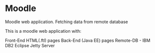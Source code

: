 # Moodle
Moodle web application. Fetching data from remote database

This is a moodle web application with: 

Front-End HTML(.ftl) pages
Back-End (Java EE) pages
Remote-DB - IBM DB2
Eclipse Jetty Server
